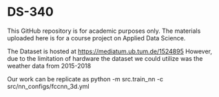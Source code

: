 # DS-340

This GitHub repository is for academic purposes only. The materials uploaded here is for a course project on Applied Data Science.

The Dataset is hosted at https://mediatum.ub.tum.de/1524895 
However, due to the limitation of hardware the dataset we could utilize was the weather data from 2015-2018

Our work can be replicate as python -m src.train_nn -c src/nn_configs/fccnn_3d.yml
